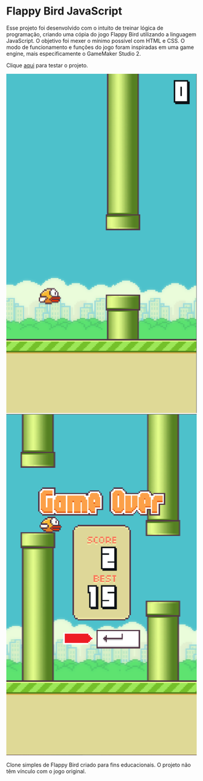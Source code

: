 # Flappy Bird JavaScript
Esse projeto foi desenvolvido com o intuito de treinar lógica de programação, criando uma cópia do jogo Flappy Bird utilizando a linguagem JavaScript. O objetivo foi mexer o mínimo possível com HTML e CSS. O modo de funcionamento e funções do jogo foram inspiradas em uma game engine, mais especificamente o GameMaker Studio 2.

Clique [aqui](https://flappy-clone-scarymaestros-projects.vercel.app/) para testar o projeto.

![](img/screenshots/screenshot1.png) ![](img/screenshots/screenshot2.png)

Clone simples de Flappy Bird criado para fins educacionais. O projeto não têm vínculo com o jogo original.
